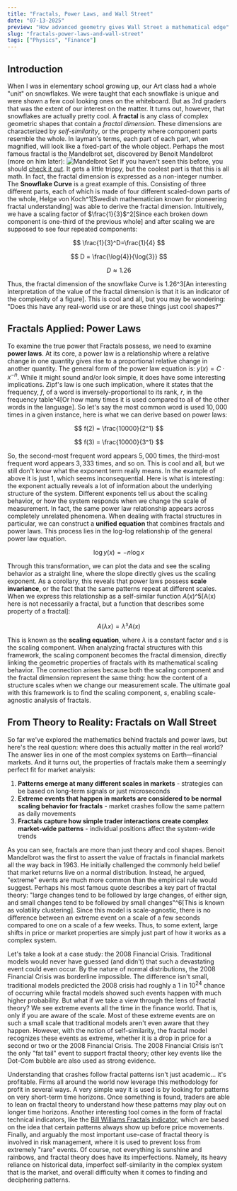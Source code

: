 ```yaml
---
title: "Fractals, Power Laws, and Wall Street"
date: "07-13-2025"
preview: "How advanced geometry gives Wall Street a mathematical edge"
slug: "fractals-power-laws-and-wall-street"
tags: ["Physics", "Finance"]
---
```


## Introduction

When I was in elementary school growing up, our Art class had a whole "unit" on snowflakes. We were taught that each snowflake is unique and were shown a few cool looking ones on the whiteboard. But as 3rd graders that was the extent of our interest on the matter. It turns out, however, that snowflakes are actually pretty cool. A **fractal** is any class of complex geometric shapes that contain a _fractal dimension_. These dimensions are characterized by _self-similarity_, or the property where component parts resemble the whole. In layman's terms, each part of each part, when magnified, will look like a fixed-part of the whole object. Perhaps the most famous fractal is the Mandelbrot set, discovered by Benoit Mandelbrot (more on him later): ![Mandelbrot Set](/blog-images/fractals-power-laws-and-wall-street/mandelbrotset.jpeg)
If you haven't seen this before, you should [check it out](https://www.youtube.com/watch?v=b005iHf8Z3g). It gets a little trippy, but the coolest part is that this is all math. In fact, the fractal dimension is expressed as a non-integer number. The **Snowflake Curve** is a great example of this. Consisting of three different parts, each of which is made of four different scaled-down parts of the whole, Helge von Koch^1[Swedish mathematician known for pioneering fractal understanding] was able to derive the fractal dimension. Intuitively, we have a scaling factor of $\frac{1}{3}$^2[Since each broken down component is one-third of the previous whole] and after scaling we are supposed to see four repeated components:

$$
\frac{1}{3}^D=\frac{1}{4}
$$

$$
D = \frac{\log{4}}{\log{3}}
$$

$$
D \approx 1.26
$$

Thus, the fractal dimension of the snowflake Curve is 1.26^3[An interesting interpretation of the value of the fractal dimension is that it is an indicator of the complexity of a figure]. This is cool and all, but you may be wondering: "Does this have any real-world use or are these things just cool shapes?"

## Fractals Applied: Power Laws

To examine the true power that Fractals possess, we need to examine **power laws**. At its core, a power law is a relationship where a relative change in one quantity gives rise to a proportional relative change in another quantity. The general form of the power law equation is: $y(x) = C \cdot x^{-n}$. While it might sound and/or look simple, it does have some interesting implications. Zipf's law is one such implication, where it states that the frequency, $f$, of a word is inversely-proportional to its rank, $r$, in the frequency table^4[Or how many times it is used compared to all of the other words in the language]. So let's say the most common word is used $10,000$ times in a given instance, here is what we can derive based on power laws:

$$
f(2) = \frac{10000}{2^1}
$$

$$
f(3) = \frac{10000}{3^1}
$$

So, the second-most frequent word appears $5,000$ times, the third-most frequent word appears $3,333$ times, and so on. This is cool and all, but we still don't know what the exponent term really means. In the example of above it is just 1, which seems inconsequential. Here is what is interesting: the exponent actually reveals a lot of information about the underlying structure of the system. Different exponents tell us about the scaling behavior, or how the system responds when we change the scale of measurement. In fact, the same power law relationship appears across completely unrelated phenomena. When dealing with fractal structures in particular, we can construct a **unified equation** that combines fractals and power laws. This process lies in the log-log relationship of the general power law equation.

$$
\log{y(x)} = -n \log{x}
$$

Through this transformation, we can plot the data and see the scaling behavior as a straight line, where the slope directly gives us the scaling exponent. As a corollary, this reveals that power laws possess **scale invariance**, or the fact that the same patterns repeat at different scales. When we express this relationship as a self-similar function $A(x)$^5[A(x) here is not necessarily a fractal, but a function that describes some property of a fractal]:

$$
A(\lambda x) = \lambda^s A(x)
$$

This is known as the **scaling equation**, where $\lambda$ is a constant factor and $s$ is the scaling component. When analyzing fractal structures with this framework, the scaling component becomes the fractal dimension, directly linking the geometric properties of fractals with its mathematical scaling behavior. The connection arises because both the scaling component and the fractal dimension represent the same thing: how the content of a structure scales when we change our measurement scale. The ultimate goal with this framework is to find the scaling component, $s$, enabling scale-agnostic analysis of fractals.

## From Theory to Reality: Fractals on Wall Street

So far we've explored the mathematics behind fractals and power laws, but here's the real question: where does this actually matter in the real world? The answer lies in one of the most complex systems on Earth—financial markets. And it turns out, the properties of fractals make them a seemingly perfect fit for market analysis:

1. **Patterns emerge at many different scales in markets** - strategies can be based on long-term signals or just microseconds
2. **Extreme events that happen in markets are considered to be normal scaling behavior for fractals** - market crashes follow the same pattern as daily movements
3. **Fractals capture how simple trader interactions create complex market-wide patterns** - individual positions affect the system-wide trends

As you can see, fractals are more than just theory and cool shapes. Benoit Mandelbrot was the first to assert the value of fractals in financial markets all the way back in 1963. He initially challenged the commonly held belief that market returns live on a normal distribution. Instead, he argued, "extreme" events are much more common than the empirical rule would suggest. Perhaps his most famous quote describes a key part of fractal theory: "large changes tend to be followed by large changes, of either sign, and small changes tend to be followed by small changes"^6[This is known as volatility clustering]. Since this model is scale-agnostic, there is no difference between an extreme event on a scale of a few seconds compared to one on a scale of a few weeks. Thus, to some extent, large shifts in price or market properties are simply just part of how it works as a complex system.

Let's take a look at a case study: the 2008 Financial Crisis. Traditional models would never have guessed (and didn't) that such a devastating event could even occur. By the nature of normal distributions, the 2008 Financial Crisis was borderline impossible. The difference isn't small, traditional models predicted the 2008 crisis had roughly a $1$ in $10^{24}$ chance of occurring while fractal models showed such events happen with much higher probability. But what if we take a view through the lens of fractal theory? We see extreme events all the time in the finance world. That is, only if you are aware of the scale. Most of these extreme events are on such a small scale that traditional models aren't even aware that they happen. However, with the notion of self-similarity, the fractal model recognizes these events as extreme, whether it is a drop in price for a second or two or the 2008 Financial Crisis. The 2008 Financial Crisis isn't the only "fat tail" event to support fractal theory; other key events like the Dot-Com bubble are also used as strong evidence.

Understanding that crashes follow fractal patterns isn't just academic... it's profitable. Firms all around the world now leverage this methodology for profit in several ways. A very simple way it is used is by looking for patterns on very short-term time horizons. Once something is found, traders are able to lean on fractal theory to understand how these patterns may play out on longer time horizons. Another interesting tool comes in the form of fractal technical indicators, like the [Bill Williams Fractals indicator](https://www.tradingview.com/support/solutions/43000591663-williams-fractal/), which are based on the idea that certain patterns always show up before price movements. Finally, and arguably the most important use-case of fractal theory is involved in risk management, where it is used to prevent loss from extremely "rare" events. Of course, not everything is sunshine and rainbows, and fractal theory does have its imperfections. Namely, its heavy reliance on historical data, imperfect self-similarity in the complex system that is the market, and overall difficulty when it comes to finding and deciphering patterns.
